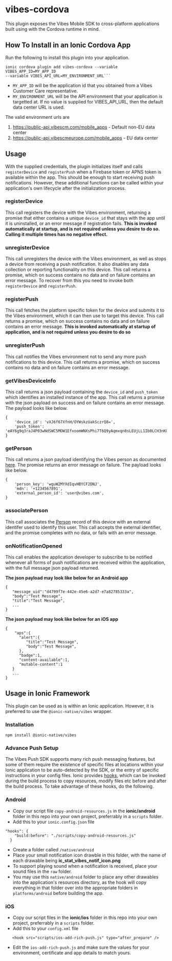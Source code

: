 # vibes-cordova
This plugin exposes the Vibes Mobile SDK to cross-platform applications built using with the Cordova runtime in mind.


## How To Install in an Ionic Cordova App
Run the following to install this plugin into your application.


```
ionic cordova plugin add vibes-cordova --variable VIBES_APP_ID=MY_APP_ID 
--variable VIBES_API_URL=MY_ENVIRONMENT_URL```

```
 * `MY_APP_ID` will be the application id that you obtained from a Vibes Customer Care representative.
 * `MY_ENVIRONMENT_URL` will be the API environment that your application is targetted at. If no value is supplied for VIBES_API_URL, then the default data center URL is used.

 The valid environment urls are 
 1. https://public-api.vibescm.com/mobile_apps - Default non-EU data center
 2. https://public-api.vibescmeurope.com/mobile_apps - EU data center

 ## Usage
With the supplied credentials, the plugin initializes itself and calls `registerDevice` and `registerPush` when a Firebase token or APNS token is available within the app. This should be enough to start receiving push notifications. However, these additional functions can be called within your application's own lifecycle after the initialization process.

### registerDevice
This call registers the device with the Vibes environment, returning a promise that either contains a unique `device_id` that stays with the app until it is uninstalled, or an error message if registration fails. **This is invoked automatically at startup, and is not required unless you desire to do so. Calling it multiple times has no negative effect.**

### unregisterDevice
This call unregisters the device with the Vibes environment, as well as stops a device from receiving a push notification. It also disables any data collection or reporting functionality on this device. This call returns a promise, which on success contains no data and on failure contains an error message. To recover from this you need to invoke both `registerDevice` and `registerPush`.

### registerPush
This call fetches the platform specific token for the device and submits it to the Vibes environment, which it can then use to target this device. This call returns a promise, which on success contains no data and on failure contains an error message. **This is invoked automatically at startup of application, and is not required unless you desire to do so**


### unregisterPush
This call notifies the Vibes environment not to send any more push notifications to this device.  This call returns a promise, which on success contains no data and on failure contains an error message. 

### getVibesDeviceInfo
This call returns a json payload containing the `device_id` and `push_token`  which identifies an installed instance of the app. This call returns a promise with the json payload on success and on failure contains an error message. The payload looks like below.

```
{
    'device_id': 'vXJ6f67XfnH/OYWskzUakSczrQ8=',
    'push_token': 'eAY6g9q3raJ4P03wNdSWC5MOW1EfxoomWNXsPhi7T6Q9yAqmxqn0sLEUjLL1Ib0LCH3nKQWBXdxapQ5LgbHu+g==',
}
```

### getPerson
This call returns a json payload identifying the Vibes person as documented [here](https://developer.vibes.com/display/APIs/Person). The promise returns an error message on failure. The payload looks like below.

```
{
    'person_key': 'wguW2MYXdIqvHBYCF2DNJ',
    'mdn': '+1234567891',
    'external_person_id': 'user@vibes.com',
}
```

### associatePerson
This call associates the [Person](https://developer.vibes.com/display/APIs/Person) record of this device with an external identifer used to identify this user. This call accepts the external identifier, and the promise completes with no data, or fails with an error message.  

### onNotificationOpened
This call enables the application developer to subscribe to be notified whenever all forms of push notifications are received within the application, with the full message json payload returned. 

 **The json payload may look like below for an Android app**

```
{  
   "message_uid":"d4799f7e-442e-45e6-a2d7-e7a82785333a",
   "body":"Test Message",
   "title":"Test Message",
   ...
}
```

 **The json payload may look like below for an iOS app**

```
{  
    "aps":{ 
      "alert":{ 
         "title":"Test Message",
         "body":"Test Message",
      },
      "badge":1,
      "content-available":1,
      "mutable-content":1
   }
   ...
}
```

## Usage in Ionic Framework
This plugin can be used as is within an Ionic application. However, it is preferred to use the `@ionic-native/vibes` wrapper.

### Installation

```
npm install @ionic-native/vibes
```
### Advance Push Setup
The Vibes Push SDK supports many rich push messaging features, but some of them require the existence of specific files at locations within your Ionic application to be auto-detected by the SDK, or the entry of specific instructions in your config files. Ionic provides [hooks](https://forum.ionicframework.com/t/adding-build-scripts-using-hooks-folder/68673), which can be invoked during the build process to copy resources, modify files etc before and after the build process. To take advantage of these hooks, do the following.

### Android
* Copy our script file `copy-android-resources.js` in the **ionic/android** folder in this repo into your own project, preferrably in a `scripts` folder.
*  Add this to your `ionic.config.json` file
```
"hooks": {
    "build:before": "./scripts/copy-android-resources.js"
  }
```
* Create a folder called `/native/android`
* Place your small notification icon drawble in this folder, with the name of each drawable being **ic_stat_vibes_notif_icon.png**
* To support playing sound when a notification is received, place your sound files in the `raw` folder.
* You may use this `native/android` folder to place any other drawables into the application's resources directory, as the hook will copy everything in that folder over into the appropriate folders in `platforms/android` before building the app.

### iOS
* Copy our script files in the **ionic/ios** folder in this repo into your own project, preferrably in a `scripts` folder.
*  Add this to your `config.xml` file 
```
   <hook src="scripts/ios-add-rich-push.js" type="after_prepare" />

```
* Edit the `ios-add-rich-push.js` and make sure the values for your environment, certificate and app details to match yours.